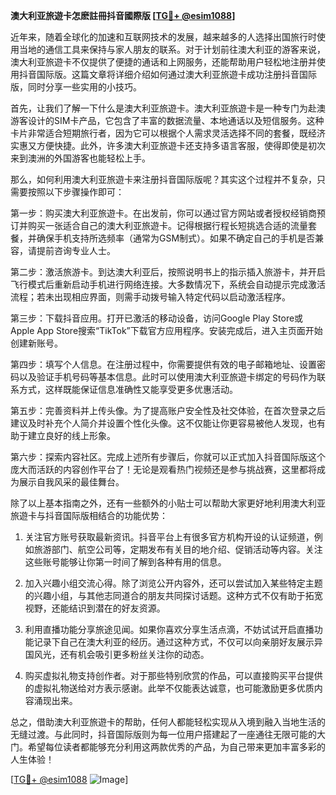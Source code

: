 **澳大利亚旅遊卡怎麽註冊抖音國際版 [[TG💪+ @esim1088](https://t.me/s/esim1088)]**

近年来，随着全球化的加速和互联网技术的发展，越来越多的人选择出国旅行时使用当地的通信工具来保持与家人朋友的联系。对于计划前往澳大利亚的游客来说，澳大利亚旅遊卡不仅提供了便捷的通话和上网服务，还能帮助用户轻松地注册并使用抖音国际版。这篇文章将详细介绍如何通过澳大利亚旅遊卡成功注册抖音国际版，同时分享一些实用的小技巧。

首先，让我们了解一下什么是澳大利亚旅遊卡。澳大利亚旅遊卡是一种专门为赴澳游客设计的SIM卡产品，它包含了丰富的数据流量、本地通话以及短信服务。这种卡片非常适合短期旅行者，因为它可以根据个人需求灵活选择不同的套餐，既经济实惠又方便快捷。此外，许多澳大利亚旅遊卡还支持多语言客服，使得即使是初次来到澳洲的外国游客也能轻松上手。

那么，如何利用澳大利亚旅遊卡来注册抖音国际版呢？其实这个过程并不复杂，只需要按照以下步骤操作即可：

第一步：购买澳大利亚旅遊卡。在出发前，你可以通过官方网站或者授权经销商预订并购买一张适合自己的澳大利亚旅遊卡。记得根据行程长短挑选合适的流量套餐，并确保手机支持所选频率（通常为GSM制式）。如果不确定自己的手机是否兼容，请提前咨询专业人士。

第二步：激活旅游卡。到达澳大利亚后，按照说明书上的指示插入旅游卡，并开启飞行模式后重新启动手机进行网络连接。大多数情况下，系统会自动提示完成激活流程；若未出现相应界面，则需手动拨号输入特定代码以启动激活程序。

第三步：下载抖音应用。打开已激活的移动设备，访问Google Play Store或Apple App Store搜索“TikTok”下载官方应用程序。安装完成后，进入主页面开始创建新账号。

第四步：填写个人信息。在注册过程中，你需要提供有效的电子邮箱地址、设置密码以及验证手机号码等基本信息。此时可以使用澳大利亚旅遊卡绑定的号码作为联系方式，这样既能保证信息准确性又能享受更多优惠活动。

第五步：完善资料并上传头像。为了提高账户安全性及社交体验，在首次登录之后建议及时补充个人简介并设置个性化头像。这不仅能让你更容易被他人发现，也有助于建立良好的线上形象。

第六步：探索内容社区。完成上述所有步骤后，你就可以正式加入抖音国际版这个庞大而活跃的内容创作平台了！无论是观看热门视频还是参与挑战赛，这里都将成为展示自我风采的最佳舞台。

除了以上基本指南之外，还有一些额外的小贴士可以帮助大家更好地利用澳大利亚旅遊卡与抖音国际版相结合的功能优势：

1. 关注官方账号获取最新资讯。抖音平台上有很多官方机构开设的认证频道，例如旅游部门、航空公司等，定期发布有关目的地介绍、促销活动等内容。关注这些账号能够让你第一时间了解到各种有用的信息。

2. 加入兴趣小组交流心得。除了浏览公开内容外，还可以尝试加入某些特定主题的兴趣小组，与其他志同道合的朋友共同探讨话题。这种方式不仅有助于拓宽视野，还能结识到潜在的好友资源。

3. 利用直播功能分享旅途见闻。如果你喜欢分享生活点滴，不妨试试开启直播功能记录下自己在澳大利亚的经历。通过这种方式，不仅可以向亲朋好友展示异国风光，还有机会吸引更多粉丝关注你的动态。

4. 购买虚拟礼物支持创作者。对于那些特别欣赏的作品，可以直接购买平台提供的虚拟礼物送给对方表示感谢。此举不仅能表达诚意，也可能激励更多优质内容涌现出来。

总之，借助澳大利亚旅遊卡的帮助，任何人都能轻松实现从入境到融入当地生活的无缝过渡。与此同时，抖音国际版则为每一位用户搭建起了一座通往无限可能的大门。希望每位读者都能够充分利用这两款优秀的产品，为自己带来更加丰富多彩的人生体验！

[[TG💪+ @esim1088](https://t.me/s/esim1088) ![Image](https://i.postimg.cc/4NQfJmqS/Snipaste-2025-05-13-00-14-12.png)]